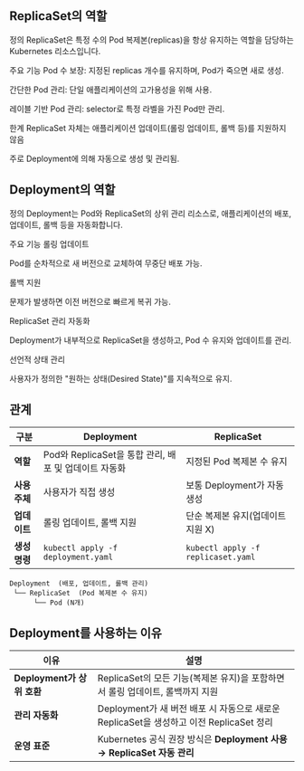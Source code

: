 ## ReplicaSet의 역할

정의
ReplicaSet은 특정 수의 Pod 복제본(replicas)을 항상 유지하는 역할을 담당하는 Kubernetes 리소스입니다.

주요 기능
Pod 수 보장:
지정된 replicas 개수를 유지하며, Pod가 죽으면 새로 생성.

간단한 Pod 관리:
단일 애플리케이션의 고가용성을 위해 사용.

레이블 기반 Pod 관리:
selector로 특정 라벨을 가진 Pod만 관리.

한계
ReplicaSet 자체는 애플리케이션 업데이트(롤링 업데이트, 롤백 등)를 지원하지 않음

주로 Deployment에 의해 자동으로 생성 및 관리됨.

## Deployment의 역할

정의
Deployment는 Pod와 ReplicaSet의 상위 관리 리소스로, 애플리케이션의 배포, 업데이트, 롤백 등을 자동화합니다.

주요 기능
롤링 업데이트

Pod를 순차적으로 새 버전으로 교체하여 무중단 배포 가능.

롤백 지원

문제가 발생하면 이전 버전으로 빠르게 복귀 가능.

ReplicaSet 관리 자동화

Deployment가 내부적으로 ReplicaSet을 생성하고, Pod 수 유지와 업데이트를 관리.

선언적 상태 관리

사용자가 정의한 "원하는 상태(Desired State)"를 지속적으로 유지.

## 관계

| 구분          | Deployment                                            | ReplicaSet                         |
| ------------- | ----------------------------------------------------- | ---------------------------------- |
| **역할**      | Pod와 ReplicaSet을 통합 관리, 배포 및 업데이트 자동화 | 지정된 Pod 복제본 수 유지          |
| **사용 주체** | 사용자가 직접 생성                                    | 보통 Deployment가 자동 생성        |
| **업데이트**  | 롤링 업데이트, 롤백 지원                              | 단순 복제본 유지(업데이트 지원 X)  |
| **생성 명령** | `kubectl apply -f deployment.yaml`                    | `kubectl apply -f replicaset.yaml` |

```
Deployment  (배포, 업데이트, 롤백 관리)
 └── ReplicaSet  (Pod 복제본 수 유지)
      └── Pod (N개)
```

## Deployment를 사용하는 이유

| 이유                       | 설명                                                                                    |
| -------------------------- | --------------------------------------------------------------------------------------- |
| **Deployment가 상위 호환** | ReplicaSet의 모든 기능(복제본 유지)을 포함하면서 롤링 업데이트, 롤백까지 지원           |
| **관리 자동화**            | Deployment가 새 버전 배포 시 자동으로 새로운 ReplicaSet을 생성하고 이전 ReplicaSet 정리 |
| **운영 표준**              | Kubernetes 공식 권장 방식은 **Deployment 사용 → ReplicaSet 자동 관리**                  |
